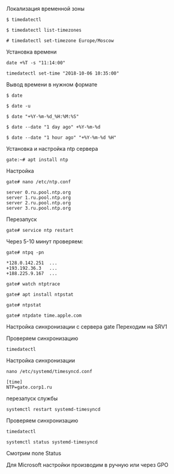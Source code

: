 Локализация временной зоны

```
$ timedatectl

$ timedatectl list-timezones

# timedatectl set-timezone Europe/Moscow
```

Установка времени

```
date +%T -s "11:14:00"

timedatectl set-time "2018-10-06 10:35:00"
```

Вывод времени в нужном формате

```
$ date

$ date -u

$ date "+%Y-%m-%d_%H:%M:%S"

$ date --date "1 day ago" +%Y-%m-%d

$ date --date "1 hour ago" "+%Y-%m-%d %H"
```
Установка и настройка ntp сервера
```
gate:~# apt install ntp
```
Настройка
```
gate# nano /etc/ntp.conf
```
```
server 0.ru.pool.ntp.org
server 1.ru.pool.ntp.org
server 2.ru.pool.ntp.org
server 3.ru.pool.ntp.org
```

Перезапуск

```
gate# service ntp restart
```

Через 5-10 минут проверяем:

```
gate# ntpq -pn
```
```
*128.0.142.251  ...
+193.192.36.3   ...
+188.225.9.167  ...
```
```
gate# watch ntptrace

gate# apt install ntpstat

gate# ntpstat
```
```
gate# ntpdate time.apple.com
```
Настройка синхронизации с сервера gate
Переходим на SRV1

Проверяем синхронизацию
```
timedatectl
```
Настройка синхронизации
```
nano /etc/systemd/timesyncd.conf
```
```
[time]
NTP=gate.corp1.ru

```
перезапуск службы

```
systemctl restart systemd-timesyncd

```
Проверяем синхронизацию
```
timedatectl
```

```
systemctl status systemd-timesyncd
```
Смотрим поле Status

Для Microsoft настройки производим в ручную или через GPO


